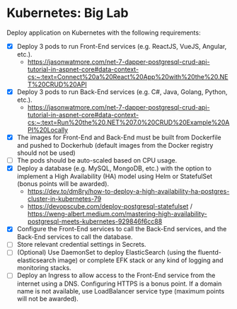 # Kubernetes: Big Lab

Deploy application on Kubernetes with the following requirements: 
- [x] Deploy 3 pods to run Front-End services (e.g. ReactJS, VueJS, Angular, etc.). 
    - https://jasonwatmore.com/net-7-dapper-postgresql-crud-api-tutorial-in-aspnet-core#data-context-cs:~:text=Connect%20a%20React%20App%20with%20the%20.NET%20CRUD%20API
- [x] Deploy 3 pods to run Back-End services (e.g. C#, Java, Golang, Python, etc.). 
    - https://jasonwatmore.com/net-7-dapper-postgresql-crud-api-tutorial-in-aspnet-core#data-context-cs:~:text=Run%20the%20.NET%207.0%20CRUD%20Example%20API%20Locally
- [x] The images for Front-End and Back-End must be built from Dockerfile and pushed to Dockerhub (default images from the Docker registry should not be used) 
- [ ] The pods should be auto-scaled based on CPU usage. 
- [x] Deploy a database (e.g. MySQL, MongoDB, etc.) with the option to implement a High Availability (HA) model using Helm or StatefulSet (bonus points will be awarded).
    - https://dev.to/dm8ry/how-to-deploy-a-high-availability-ha-postgres-cluster-in-kubernetes-79
    - https://devopscube.com/deploy-postgresql-statefulset / https://weng-albert.medium.com/mastering-high-availability-postgresql-meets-kubernetes-929846f6cc88
- [x] Configure the Front-End services to call the Back-End services, and the Back-End services to call the database.
- [ ] Store relevant credential settings in Secrets.
- [ ] (Optional) Use DaemonSet to deploy ElasticSearch (using the fluentd-elasticsearch image) or complete EFK stack or any kind of logging and monitoring stacks.
- [ ] Deploy an Ingress to allow access to the Front-End service from the internet using a DNS. Configuring HTTPS is a bonus point. If a domain name is not available, use LoadBalancer service type (maximum points will not be awarded). 